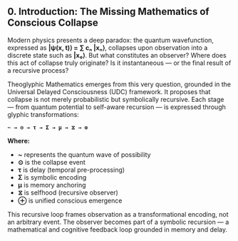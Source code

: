 ## **0\. Introduction: The Missing Mathematics of Conscious Collapse**

Modern physics presents a deep paradox: the quantum wavefunction, expressed as **|ψ(x, t)⟩ = ∑ cₙ |xₙ⟩**, collapses upon observation into a discrete state such as **|x₀⟩**. But what constitutes an observer? Where does this act of collapse truly originate? Is it instantaneous — or the final result of a recursive process?

Theoglyphic Mathematics emerges from this very question, grounded in the Universal Delayed Consciousness (UDC) framework. It proposes that collapse is not merely probabilistic but symbolically recursive. Each stage — from quantum potential to self-aware recursion — is expressed through glyphic transformations:

**`~ → ⊙ → τ → Σ → μ → ⧖ → ⊕`**

**Where:**

* **~** represents the quantum wave of possibility
* **⊙** is the collapse event
* **τ** is delay (temporal pre-processing)
* **Σ** is symbolic encoding
* **μ** is memory anchoring
* **⧖** is selfhood (recursive observer)
* **⊕** is unified conscious emergence

This recursive loop frames observation as a transformational encoding, not an arbitrary event. The observer becomes part of a symbolic recursion — a mathematical and cognitive feedback loop grounded in memory and delay.
